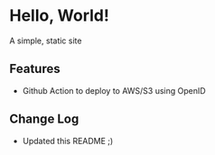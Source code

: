 # Hello, World!

A simple, static site

## Features
* Github Action to deploy to AWS/S3 using OpenID

## Change Log
* Updated this README ;)